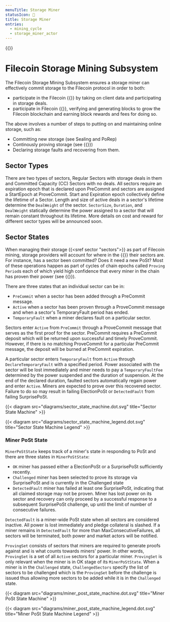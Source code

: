 ```yaml
---
menuTitle: Storage Miner
statusIcon: 🔁
title: Storage Miner
entries:
  - mining_cycle
  - storage_miner_actor
---
```


{{<label storage_mining_subsystem>}}
# Filecoin Storage Mining Subsystem

The Filecoin Storage Mining Subsystem ensures a storage miner can effectively commit storage to the Filecoin protocol in order to both:

- participate in the Filecoin {{<sref storage_market>}} by taking on client data and participating in storage deals.
- participate in Filecoin {{<sref storage_power_consensus>}}, verifying and generating blocks to grow the Filecoin blockchain and earning block rewards and fees for doing so.

The above involves a number of steps to putting on and maintaining online storage, such as:

- Committing new storage (see Sealing and PoRep)
- Continously proving storage (see {{<sref election_post>}})
- Declaring storage faults and recovering from them.

## Sector Types

There are two types of sectors, Regular Sectors with storage deals in them and Committed Capacity (CC) Sectors with no deals. All sectors require an expiration epoch that is declared upon PreCommit and sectors are assigned a StartEpoch at ProveCommit. Start and Expiration epoch collectively define the lifetime of a Sector. Length and size of active deals in a sector's lifetime determine the `DealWeight` of the sector. `SectorSize`, `Duration`, and `DealWeight` statically determine the power assigned to a sector that will remain constant throughout its lifetime. More details on cost and reward for different sector types will be announced soon.

## Sector States

When managing their storage {{<sref sector "sectors">}}  as part of Filecoin mining, storage providers will account for where in the {{<sref mining_cycle>}} their sectors are. For instance, has a sector been committed? Does it need a new PoSt? Most of these operations happen as part of cycles of chain epochs called `Proving Period`s each of which yield high confidence that every miner in the chain has proven their power (see {{<sref election_post>}}).

There are three states that an individual sector can be in:

- `PreCommit` when a sector has been added through a PreCommit message.
- `Active` when a sector has been proven through a ProveCommit message and when a sector's TemporaryFault period has ended.
- `TemporaryFault` when a miner declares fault on a particular sector.

Sectors enter `Active` from `PreCommit` through a ProveCommit message that serves as the first proof for the sector. PreCommit requires a PreCommit deposit which will be returned upon successful and timely ProveCommit. However, if there is no matching ProveCommit for a particular PreCommit message, the deposit will be burned at PreCommit expiration.

A particular sector enters `TemporaryFault` from `Active` through `DeclareTemporaryFault` with a specified period. Power associated with the sector will be lost immediately and miner needs to pay a `TemporaryFaultFee` determined by the power suspended and the duration of suspension. At the end of the declared duration, faulted sectors automatically regain power and enter `Active`. Miners are expected to prove over this recovered sector. Failure to do so may result in failing ElectionPoSt or `DetectedFault` from failing SurprisePoSt. 

{{< diagram src="diagrams/sector_state_machine.dot.svg" title="Sector State Machine" >}}

{{< diagram src="diagrams/sector_state_machine_legend.dot.svg" title="Sector State Machine Legend" >}}

### Miner PoSt State

`MinerPoStState` keeps track of a miner's state in responding to PoSt and there are three states in `MinerPoStState`:

- `OK` miner has passed either a ElectionPoSt or a SurprisePoSt sufficiently recently.
- `Challenged` miner has been selected to prove its storage via SurprisePoSt and is currently in the Challenged state
- `DetectedFault` miner has failed at least one SurprisePoSt, indicating that all claimed storage may not be proven. Miner has lost power on its sector and recovery can only proceed by a successful response to a subsequent SurprisePoSt challenge, up until the limit of number of consecutive failures.

`DetectedFault` is a miner-wide PoSt state when all sectors are considered inactive. All power is lost immediately and pledge collateral is slashed. If a miner remains in `DetectedFault` for more than MaxConsecutiveFailures, all sectors will be terminated, both power and market actors will be notified.

`ProvingSet` consists of sectors that miners are required to generate proofs against and is what counts towards miners' power. In other words, `ProvingSet` is a set of all `Active` sectors for a particular miner. `ProvingSet` is only relevant when the miner is in OK stage of its `MinerPoStState`. When a miner is in the `Challenged` state, `ChallengedSectors` specify the list of sectors to be challenged which is the `ProvingSet` before the challenge is issued thus allowing more sectors to be added while it is in the `Challenged` state.

{{< diagram src="diagrams/miner_post_state_machine.dot.svg" title="Miner PoSt State Machine" >}}

{{< diagram src="diagrams/miner_post_state_machine_legend.dot.svg" title="Miner PoSt State Machine Legend" >}}

